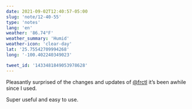 ```yaml
---
date: 2021-09-02T12:40:57-05:00
slug: 'note/12-40-55'
type: 'notes'
lang: 'en'
weather: '86.74°F'
weather_summary: 'Humid'
weather-icon: 'clear-day'
lat: '25.75542709994268'
long: '-100.402240349023'

tweet_id: '1433481849053978628'
---
```

Pleasantly surprised of the changes and updates of [@frctl](https://twitter.com/@frctl) it’s been awhile since I used. 

Super useful and easy to use.